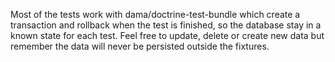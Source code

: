 Most of the tests work with dama/doctrine-test-bundle which
create a transaction and rollback when the test is finished,
so the database stay in a known state for each test.
Feel free to update, delete or create new data but remember
the data will never be persisted outside the fixtures.
